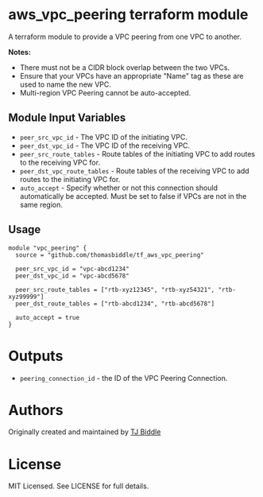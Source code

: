 aws\_vpc_peering terraform module
===========

A terraform module to provide a VPC peering from one VPC to another.

**Notes:**
- There must not be a CIDR block overlap between the two VPCs.
- Ensure that your VPCs have an appropriate "Name" tag as these are used to name the new VPC.
- Multi-region VPC Peering cannot be auto-accepted.


Module Input Variables
----------------------

- `peer_src_vpc_id`           - The VPC ID of the initiating VPC.
- `peer_dst_vpc_id`           - The VPC ID of the receiving VPC.
- `peer_src_route_tables`     - Route tables of the initiating VPC to add routes to the receiving VPC for.
- `peer_dst_vpc_route_tables` - Route tables of the receiving VPC to add routes to the initiating VPC for.
- `auto_accept`               - Specify whether or not this connection should automatically be accepted. Must be set to false if VPCs are not in the same region.


Usage
-----

```hcl
module "vpc_peering" {
  source = "github.com/thomasbiddle/tf_aws_vpc_peering"

  peer_src_vpc_id = "vpc-abcd1234"
  peer_dst_vpc_id = "vpc-abcd5678"
  
  peer_src_route_tables = ["rtb-xyz12345", "rtb-xyz54321", "rtb-xyz99999"]
  peer_dst_route_tables = ["rtb-abcd1234", "rtb-abcd5678"]
  
  auto_accept = true
}
```

Outputs
=======

 - `peering_connection_id` - the ID of the VPC Peering Connection.

Authors
=======

Originally created and maintained by [TJ Biddle](https://github.com/thomasbiddle)


License
=======

MIT Licensed. See LICENSE for full details.